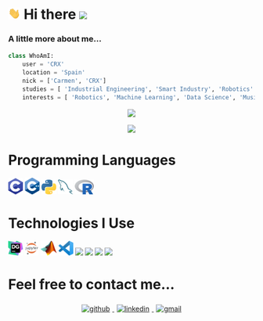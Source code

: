 # <img src="https://raw.githubusercontent.com/ABSphreak/ABSphreak/master/gifs/Hi.gif" width="25px"> Hi there ![](https://komarev.com/ghpvc/?username=crxcrm&color=blueviolet)


### A little more about me...

```python
class WhoAmI:
 	user = 'CRX'
	location = 'Spain'
	nick = ['Carmen', 'CRX']
	studies = [ 'Industrial Engineering', 'Smart Industry', 'Robotics' ]
	interests = [ 'Robotics', 'Machine Learning', 'Data Science', 'Music']
```
<a href="https://github.com/anuraghazra/languages_show">
<p align="center">
  <img align="center" src="https://github-readme-stats.vercel.app/api/?username=crxcrm&langs_count=6&count_private=true&theme=midnight-purple" />
</a>

<a href="https://github.com/anuraghazra/languages_show">
<p align="center">
  <img align="center" src="https://github-readme-stats.vercel.app/api/top-langs/?username=crxcrm&langs_count=6&count_private=true&theme=midnight-purple" />
</a>

# Programming Languages
<img src = 'https://github.com/crxcrm/crxcrm/blob/bab3c8c676345dcf74b30daeb4c8153bd12dc28e/C.png' width='30'/> <img src = 'https://github.com/crxcrm/crxcrm/blob/bab3c8c676345dcf74b30daeb4c8153bd12dc28e/Cpp.png' width='30'/> <img src = 'https://github.com/crxcrm/crxcrm/blob/bab3c8c676345dcf74b30daeb4c8153bd12dc28e/python.png' height='30'/>  <img src = 'https://github.com/crxcrm/crxcrm/blob/bab3c8c676345dcf74b30daeb4c8153bd12dc28e/mysql.png' height='30'/> <img src = 'https://github.com/crxcrm/crxcrm/blob/bab3c8c676345dcf74b30daeb4c8153bd12dc28e/R.png' height='30'/> 
 
 # Technologies I Use
 <img src = 'https://github.com/crxcrm/crxcrm/blob/bab3c8c676345dcf74b30daeb4c8153bd12dc28e/datagrip.png' width='30'/>  <img src = 'https://github.com/crxcrm/crxcrm/blob/bab3c8c676345dcf74b30daeb4c8153bd12dc28e/jupyter.png' height='30'/> <img src = 'https://github.com/crxcrm/crxcrm/blob/bab3c8c676345dcf74b30daeb4c8153bd12dc28e/matlab.png' height='30'/> <img src = 'https://github.com/crxcrm/crxcrm/blob/bab3c8c676345dcf74b30daeb4c8153bd12dc28e/VSC.png' height='30'/> <img src = 'hhttps://github.com/crxcrm/crxcrm/blob/bab3c8c676345dcf74b30daeb4c8153bd12dc28e/rstudio.png' height='30'/> <img src = 'hhttps://github.com/crxcrm/crxcrm/blob/bab3c8c676345dcf74b30daeb4c8153bd12dc28e/arduino.png' height='30'/> <img src = 'hhttps://github.com/crxcrm/crxcrm/blob/bab3c8c676345dcf74b30daeb4c8153bd12dc28e/tiaportal.png' height='30'/> <img src = 'hhttps://github.com/crxcrm/crxcrm/blob/bab3c8c676345dcf74b30daeb4c8153bd12dc28e/mplab.png' height='30'/> 
 
# Feel free to contact me...

<p align="center">
	<a href="https://github.com/crxcrm" target="_blank">
		<img alt="github" src="https://img.icons8.com/stickers/344/github.png" style="padding: 5px;" width="10%">
	</a>
	<a href="https://www.linkedin.com/in/maria-del-carmen-rubiales-mena/" target="_blank">
		<img alt="linkedin" src="https://img.icons8.com/stickers/344/linkedin.png" style="padding: 5px;" width="10%">
	</a>
	<a href="mailto:carmenrubialesmena@gmail.com" target="_blank">
		<img alt="gmail" src="https://img.icons8.com/stickers/344/gmail-login.png" style="padding: 5px;" width="10%">
	</a>
</p>

